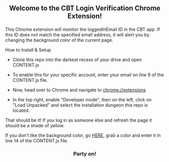 ## <p align="center">Welcome to the CBT Login Verification Chrome Extension!</p>

This Chrome extension will monitor the loggedInEmail ID in the CBT app. If this ID does not match the specified email address, it will alert you by changing the background color of the current page.

How to Install & Setup
* Clone this repo into the darkest recess of your drive and open CONTENT.js

* To enable this for your specific account, enter your email on line 9 of the CONTENT.js file.

* Now, head over to Chrome and navigate to [chrome://extensions](http://chrome://extensions)

 * In the top right, enable "Developer mode", then on the left, click on "Load Unpacked" and select the installation dungeon this repo is located. 

 That should be it! If you log in as someone else and refresh the page it should be a shade of yellow. 
 
 If you don't like the background color, go [HERE](https://www.google.com/search?q=css+color+picker&rlz=1C5CHFA_enUS889US889&oq=css&aqs=chrome.0.69i59j69i57j35i39j0l2j69i60j69i61j69i60.2004j0j7&sourceid=chrome&ie=UTF-8), grab a color and enter it in line 14 of the CONTENT.js file. 

### <p align="center">Party on!</p>